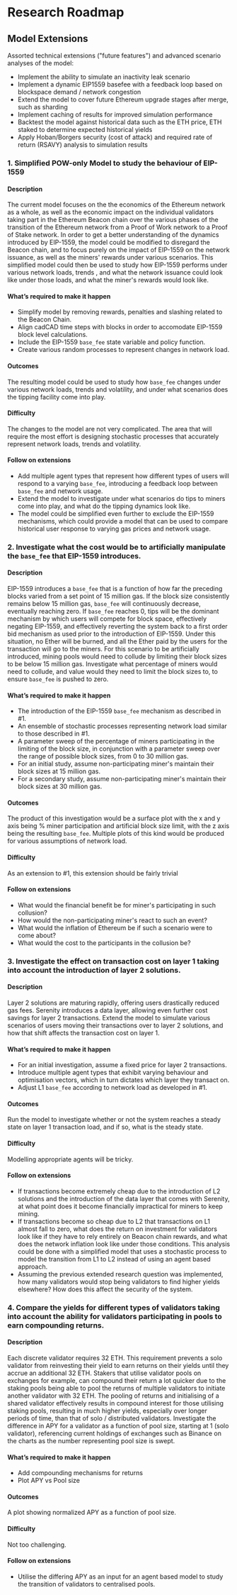 # Research Roadmap

## Model Extensions

Assorted technical extensions ("future features") and advanced scenario analyses of the model:

* Implement the ability to simulate an inactivity leak scenario
* Implement a dynamic EIP1559 basefee with a feedback loop based on blockspace demand / network congestion
* Extend the model to cover future Ethereum upgrade stages after merge, such as sharding
* Implement caching of results for improved simulation performance
* Backtest the model against historical data such as the ETH price, ETH staked to determine expected historical yields
* Apply Hoban/Borgers security (cost of attack) and required rate of return (RSAVY) analysis to simulation results

### 1. Simplified POW-only Model to study the behaviour of EIP-1559

#### Description

The current model focuses on the the economics of the Ethereum network as a whole, as well as the economic impact on the individual validators taking part in the Ethereum Beacon chain over the various phases of the transition of the Ethereum network from a Proof of Work network to a Proof of Stake network.
In order to get a better understanding of the dynamics introduced by EIP-1559, the model could be modified to disregard the Beacon chain, and to focus purely on the impact of EIP-1559 on the network issuance, as well as the miners' rewards under various scenarios. 
This simplified model could then be used to study how EIP-1559 performs under various network loads, trends , and what the network issuance could look like under those loads, and what the miner's rewards would look like.


#### What’s required to make it happen

* Simplify model by removing rewards, penalties and slashing related to the Beacon Chain.
* Align cadCAD time steps with blocks in order to accomodate EIP-1559 block level calculations.
* Include the EIP-1559 `base_fee` state variable and policy function.
* Create various random processes to represent changes in network load.

#### Outcomes

The resulting model could be used to study how `base_fee` changes under various network loads, trends and volatility, and under what scenarios does the tipping facility come into play.

#### Difficulty

The changes to the model are not very complicated. The area that will require the most effort is designing stochastic processes that accurately represent network loads, trends and volatility.

#### Follow on extensions

* Add multiple agent types that represent how different types of users will respond to a varying `base_fee`, introducing a feedback loop between `base_fee` and network usage.
* Extend the model to investigate under what scenarios do tips to miners come into play, and what do the tipping dynamics look like.
* The model could be simplified even further to exclude the EIP-1559 mechanisms, which could provide a model that can be used to compare historical user response to varying gas prices and network usage.


### 2. Investigate what the cost would be to artificially manipulate the  `base_fee` that EIP-1559 introduces.

#### Description

EIP-1559 introduces a `base_fee` that is a function of how far the preceding blocks varied from a set point of 15 million gas. If the block size consistently remains below 15 million gas, `base_fee` will continuously decrease, eventually reaching zero. If `base_fee` reaches 0, tips will be the dominant mechanism by which users will compete for block space, effectively negating EIP-1559, and effectively reverting the system back to a first order bid mechanism as used prior to the introduction of EIP-1559. Under this situation, no Ether will be burned, and all the Ether paid by the users for the transaction will go to the miners.
For this scenario to be artificially introduced, mining pools would need to collude by limiting their block sizes to be below 15 million gas. 
Investigate what percentage of miners would need to collude, and value would they need to limit the block sizes to, to ensure `base_fee` is pushed to zero. 

#### What’s required to make it happen

* The introduction of the EIP-1559 `base_fee` mechanism as described in #1.
* An ensemble of stochastic processes representing network load similar to those described in #1.
* A parameter sweep of the percentage of miners participating in the limiting of the block size, in conjunction with a parameter sweep over the range of possible block sizes, from 0 to 30 million gas.
* For an initial study, assume non-participating miner's maintain their block sizes at 15 million gas.
* For a secondary study, assume non-participating miner's maintain their block sizes at 30 million gas.

#### Outcomes

The product of this investigation would be a surface plot with the x and y axis being % miner participation and artificial block size limit, with the z axis being the resulting `base_fee`. Multiple plots of this kind would be produced for various assumptions of network load.

#### Difficulty

As an extension to #1, this extension should be fairly trivial

#### Follow on extensions

* What would the financial benefit be for miner's participating in such collusion?
* How would the non-participating miner's react to such an event?
* What would the inflation of Ethereum be if such a scenario were to come about?
* What would the cost to the participants in the collusion be?


### 3. Investigate the effect on transaction cost on layer 1 taking into account the introduction of layer 2 solutions.

#### Description

Layer 2 solutions are maturing rapidly, offering users drastically reduced gas fees. Serenity introduces a data layer, allowing even further cost savings for layer 2 transactions. Extend the model to simulate various scenarios of users moving their transactions over to layer 2 solutions, and how that shift affects the transaction cost on layer 1.

#### What’s required to make it happen

* For an initial investigation, assume a fixed price for layer 2 transactions.
* Introduce multiple agent types that exhibit varying behaviour and optimisation vectors, which in turn dictates which layer they transact on.
* Adjust L1 `base_fee` according to network load as developed in #1.


#### Outcomes

Run the model to investigate whether or not the system reaches a steady state on layer 1 transaction load, and if so, what is the steady state.

#### Difficulty

Modelling appropriate agents will be tricky.

#### Follow on extensions

* If transactions become extremely cheap due to the introduction of L2 solutions and the introduction of the data layer that comes with Serenity, at what point does it become financially impractical for miners to keep mining.
* If transactions become so cheap due to L2 that transactions on L1 almost fall to zero, what does the return on investment for validators look like if they have to rely entirely on Beacon chain rewards, and what does the network inflation look like under those conditions. This analysis could be done with a simplified model that uses a stochastic process to model the transition from L1 to L2 instead of using an agent based approach.
* Assuming the previous extended research question was implemented, how many validators would stop being validators to find higher yields elsewhere? How does this affect the security of the system. 

### 4. Compare the yields for different types of validators taking into account the ability for validators participating in pools to earn compounding returns.

#### Description

Each discrete validator requires 32 ETH. This requirement prevents a solo validator from reinvesting their yield to earn returns on their yields until they accrue an additional 32 ETH. Stakers that utilise validator pools on exchanges for example, can compound their return a lot quicker due to the staking pools being able to pool the returns of multiple validators to initiate another validator with 32 ETH. The pooling of returns and initialising of a shared validator effectively results in compound interest for those utilising staking pools, resulting in much higher yields, especially over longer periods of time, than that of solo / distributed validators.
Investigate the difference in APY for a validator as a function of pool size, starting at 1 (solo validator), referencing current holdings of exchanges such as Binance on the charts as the number  representing pool size is swept.

#### What’s required to make it happen

* Add compounding mechanisms for returns
* Plot APY vs Pool size

#### Outcomes

A plot showing normalized APY as a function of pool size.

#### Difficulty

Not too challenging.

#### Follow on extensions

* Utilise the differing APY as an input for an agent based model to study the transition of validators to centralised pools.


